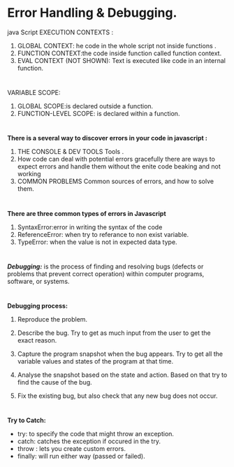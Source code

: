 # Error Handling & Debugging.

java Script EXECUTION CONTEXTS :

 1. GLOBAL CONTEXT: he code in the whole script not inside functions .
 2. FUNCTION CONTEXT:the code inside function called function context.
 3.  EVAL CONTEXT (NOT SHOWN): Text is executed like code in an internal function.


# 
 
 VARIABLE SCOPE:

 1. GLOBAL SCOPE:is declared outside a function.
 2. FUNCTION-LEVEL SCOPE: is declared within a function.

 #
 

**There is a several way to discover errors in your code in javascript :**

1. THE CONSOLE & DEV TOOLS Tools .
2. How code can deal with potential errors gracefully there are ways to expect errors and handle them without the enite code beaking and not working 
3. COMMON PROBLEMS Common sources of errors, and how to solve them.

# 

**There are three common types  of errors in Javascript**
1. SyntaxError:error in writing the syntax of the code
2. ReferenceError: when try to referance to non exist variable.
3. TypeError: when the value is not in expected data type.

#



***Debugging:*** is the process of finding and resolving bugs (defects or problems that prevent correct operation) within computer programs, software, or systems.

# 


**Debugging process:**

1. Reproduce the problem.

2. Describe the bug. Try to get as much input from the user to get the exact reason.

3. Capture the program snapshot when the bug appears. Try to get all the variable values and states of the program at that time.

4. Analyse the snapshot based on the state and action. Based on that try to find the cause of the bug.

5. Fix the existing bug, but also check that any new bug does not occur.

# 

**Try to Catch:**
- try: to specify the code that might throw an exception.
- catch: catches the exception if occured in the try.
- throw : lets you create custom errors.
- finally: will run either way (passed or failed).


